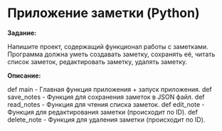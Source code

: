 # Приложение заметки (Python)

**Задание:**

Напишите проект, содержащий функционал работы с заметками. Программа должна уметь создавать заметку, сохранять её, читать список заметок, редактировать заметку, удалять заметку.



**Описание:**

def main - Главная функция приложения + запуск приложения.
def save_notes - Функция для сохранения заметок в JSON файл.
def read_notes - Функция для чтения списка заметок.
def edit_note - Функция для редактирования заметки (происходит по ID).
def delete_note - Функция для удаления заметки (происходит по ID).
